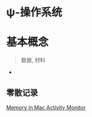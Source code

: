 # ψ-操作系统

# 基本概念

> 数据, 材料

- 

## 零散记录

[Memory in Mac Activity Monitor](https://ladedu.com/how-to-interpret-memory-in-mac-activity-monitor/)
